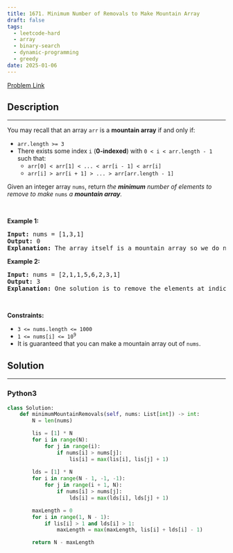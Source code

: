 ```yaml
---
title: 1671. Minimum Number of Removals to Make Mountain Array
draft: false
tags: 
  - leetcode-hard
  - array
  - binary-search
  - dynamic-programming
  - greedy
date: 2025-01-06
---
```


[Problem Link](https://leetcode.com/problems/minimum-number-of-removals-to-make-mountain-array/)

## Description

---
<p>You may recall that an array <code>arr</code> is a <strong>mountain array</strong> if and only if:</p>

<ul>
	<li><code>arr.length &gt;= 3</code></li>
	<li>There exists some index <code>i</code> (<strong>0-indexed</strong>) with <code>0 &lt; i &lt; arr.length - 1</code> such that:
	<ul>
		<li><code>arr[0] &lt; arr[1] &lt; ... &lt; arr[i - 1] &lt; arr[i]</code></li>
		<li><code>arr[i] &gt; arr[i + 1] &gt; ... &gt; arr[arr.length - 1]</code></li>
	</ul>
	</li>
</ul>

<p>Given an integer array <code>nums</code>​​​, return <em>the <strong>minimum</strong> number of elements to remove to make </em><code>nums<em>​​​</em></code><em> </em><em>a <strong>mountain array</strong>.</em></p>

<p>&nbsp;</p>
<p><strong class="example">Example 1:</strong></p>

<pre>
<strong>Input:</strong> nums = [1,3,1]
<strong>Output:</strong> 0
<strong>Explanation:</strong> The array itself is a mountain array so we do not need to remove any elements.
</pre>

<p><strong class="example">Example 2:</strong></p>

<pre>
<strong>Input:</strong> nums = [2,1,1,5,6,2,3,1]
<strong>Output:</strong> 3
<strong>Explanation:</strong> One solution is to remove the elements at indices 0, 1, and 5, making the array nums = [1,5,6,3,1].
</pre>

<p>&nbsp;</p>
<p><strong>Constraints:</strong></p>

<ul>
	<li><code>3 &lt;= nums.length &lt;= 1000</code></li>
	<li><code>1 &lt;= nums[i] &lt;= 10<sup>9</sup></code></li>
	<li>It is guaranteed that you can make a mountain array out of <code>nums</code>.</li>
</ul>


## Solution

---
### Python3
``` py title='minimum-number-of-removals-to-make-mountain-array'
class Solution:
    def minimumMountainRemovals(self, nums: List[int]) -> int:
        N = len(nums)

        lis = [1] * N
        for i in range(N):
            for j in range(i):
                if nums[i] > nums[j]:
                    lis[i] = max(lis[i], lis[j] + 1)
        
        lds = [1] * N
        for i in range(N - 1, -1, -1):
            for j in range(i + 1, N):
                if nums[i] > nums[j]:
                    lds[i] = max(lds[i], lds[j] + 1)

        maxLength = 0
        for i in range(1, N - 1):
            if lis[i] > 1 and lds[i] > 1:
                maxLength = max(maxLength, lis[i] + lds[i] - 1)

        return N - maxLength
```

